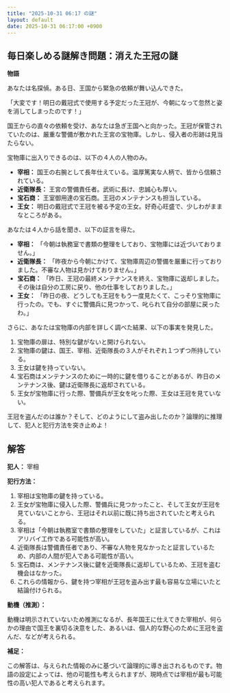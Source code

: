 ```yaml
---
title: "2025-10-31 06:17 の謎"
layout: default
date: 2025-10-31 06:17:00 +0900
---
```

## 毎日楽しめる謎解き問題：消えた王冠の謎

**物語**

あなたは名探偵。ある日、王国から緊急の依頼が舞い込んできた。

「大変です！明日の戴冠式で使用する予定だった王冠が、今朝になって忽然と姿を消してしまったのです！」

国王からの直々の依頼を受け、あなたは急ぎ王国へと向かった。王冠が保管されていたのは、厳重な警備が敷かれた王宮の宝物庫。しかし、侵入者の形跡は見当たらない。

宝物庫に出入りできるのは、以下の４人の人物のみ。

*   **宰相：** 国王の右腕として長年仕えている。温厚篤実な人柄で、皆から信頼されている。
*   **近衛隊長：** 王宮の警備責任者。武術に長け、忠誠心も厚い。
*   **宝石商：** 王室御用達の宝石商。王冠のメンテナンスも担当している。
*   **王女：** 明日の戴冠式で王冠を被る予定の王女。好奇心旺盛で、少しわがままなところがある。

あなたは４人から話を聞き、以下の証言を得た。

*   **宰相：** 「今朝は執務室で書類の整理をしており、宝物庫には近づいておりません。」
*   **近衛隊長：** 「昨夜から今朝にかけて、宝物庫周辺の警備を厳重に行っておりました。不審な人物は見かけておりません。」
*   **宝石商：** 「昨日、王冠の最終メンテナンスを終え、宝物庫に返却しました。その後は自分の工房に戻り、他の仕事をしておりました。」
*   **王女：** 「昨日の夜、どうしても王冠をもう一度見たくて、こっそり宝物庫に行ったの。でも、すぐに警備兵に見つかって、叱られて自分の部屋に戻ったわ。」

さらに、あなたは宝物庫の内部を詳しく調べた結果、以下の事実を発見した。

1.  宝物庫の扉は、特別な鍵がないと開けられない。
2.  宝物庫の鍵は、国王、宰相、近衛隊長の３人がそれぞれ１つずつ所持している。
3.  王女は鍵を持っていない。
4.  宝石商はメンテナンスのために一時的に鍵を借りることがあるが、昨日のメンテナンス後、鍵は近衛隊長に返却されている。
5.  王女が宝物庫に行った際、警備兵が王女を叱った際、王女は王冠を見ていない。

王冠を盗んだのは誰か？そして、どのようにして盗み出したのか？論理的に推理して、犯人と犯行方法を突き止めよ！

## 解答

**犯人：** 宰相

**犯行方法：**

1.  宰相は宝物庫の鍵を持っている。
2.  王女が宝物庫に侵入した際、警備兵に見つかったこと、そして王女が王冠を見ていないことから、王冠はそれ以前に既に持ち出されていたと考えられる。
3.  宰相は「今朝は執務室で書類の整理をしていた」と証言しているが、これはアリバイ工作である可能性が高い。
4.  近衛隊長は警備責任者であり、不審な人物を見なかったと証言しているため、内部の人間が犯人である可能性が高い。
5.  宝石商は、メンテナンス後に鍵を近衛隊長に返却しているため、王冠を盗む機会はなかった。
6.  これらの情報から、鍵を持つ宰相が王冠を盗み出す最も容易な立場にいたと結論付けられる。

**動機（推測）：**

動機は明示されていないため推測になるが、長年国王に仕えてきた宰相が、何らかの理由で国王を裏切る決意をした、あるいは、個人的な野心のために王冠を盗んだ、などが考えられる。

**補足：**

この解答は、与えられた情報のみに基づいて論理的に導き出されるものです。物語の設定によっては、他の可能性も考えられますが、現時点では宰相が最も可能性の高い犯人であると考えられます。
